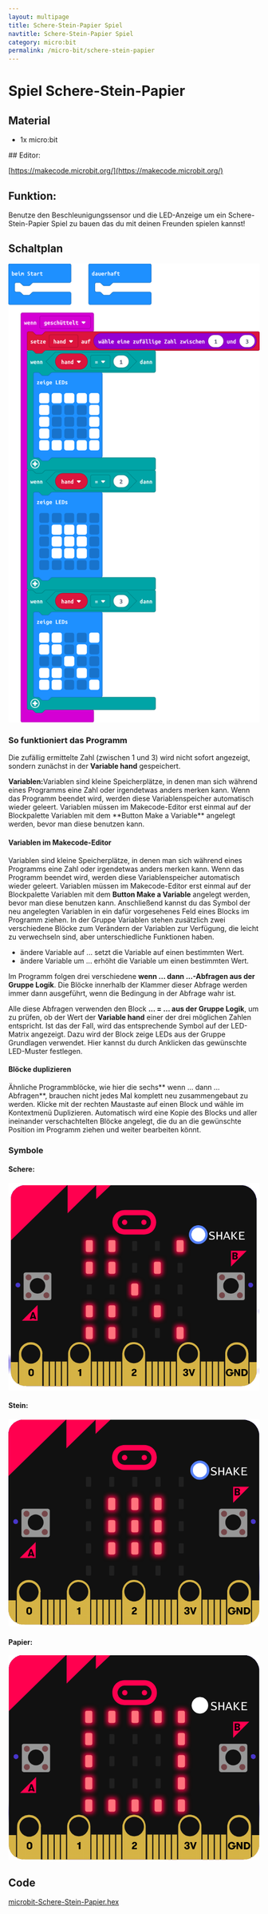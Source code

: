 ```yaml
---
layout: multipage
title: Schere-Stein-Papier Spiel
navtitle: Schere-Stein-Papier Spiel
category: micro:bit
permalink: /micro-bit/schere-stein-papier
---
```



# Spiel Schere-Stein-Papier
## Material
* 1x micro:bit

<div style="page-break-after: always;"></div>
## Editor:

[https://makecode.microbit.org/](https://makecode.microbit.org/)

## Funktion:
Benutze den Beschleunigungssensor und die LED-Anzeige um ein Schere-Stein-Papier Spiel zu bauen das du mit deinen Freunden spielen kannst!

## Schaltplan

![Spiel Schere Stein Papier](images/microbit-Screenshot_schere-stein-papier.png)

### So funktioniert das Programm
Die zufällig ermittelte Zahl (zwischen 1 und 3) wird  nicht sofort angezeigt, sondern zunächst in der **Variable hand** gespeichert.

<div class="alert alert-info" role="alert">
<b>Variablen:</b>Variablen sind kleine Speicherplätze, in denen man sich während eines Programms eine Zahl oder irgendetwas anders merken kann. Wenn das Programm beendet wird, werden diese Variablenspeicher automatisch wieder geleert. Variablen müssen im Makecode-Editor erst einmal auf der Blockpalette Variablen mit dem **Button Make a Variable** angelegt werden, bevor man diese benutzen kann.
</div>

#### Variablen im Makecode-Editor
Variablen sind kleine Speicherplätze, in denen man sich während eines Programms eine Zahl oder irgendetwas anders merken kann. Wenn das Programm beendet wird, werden diese Variablenspeicher automatisch wieder geleert. Variablen müssen im Makecode-Editor erst einmal auf der Blockpalette Variablen mit dem **Button Make a Variable** angelegt werden, bevor man diese benutzen kann. Anschließend kannst du das Symbol der neu angelegten Variablen in ein dafür vorgesehenes Feld eines Blocks im Programm ziehen. In der Gruppe Variablen stehen zusätzlich zwei verschiedene Blöcke zum Verändern der Variablen zur Verfügung, die leicht zu verwechseln sind, aber unterschiedliche Funktionen haben.
+ ändere Variable auf ... setzt die Variable auf einen bestimmten Wert.
+ ändere Variable um ... erhöht die Variable um einen bestimmten Wert.

Im Programm folgen drei verschiedene **wenn ... dann ...-Abfragen aus der Gruppe Logik**. Die Blöcke innerhalb der Klammer dieser Abfrage werden immer dann ausgeführt, wenn die Bedingung in der Abfrage wahr ist.

Alle diese Abfragen verwenden den Block **... = ... aus der Gruppe Logik**, um zu prüfen, ob der Wert der **Variable hand** einer der drei möglichen Zahlen entspricht. Ist das der Fall, wird das entsprechende Symbol auf der LED-Matrix angezeigt. Dazu wird der Block zeige LEDs aus der Gruppe Grundlagen verwendet. Hier kannst du durch Anklicken das gewünschte LED-Muster festlegen.

#### Blöcke duplizieren
Ähnliche Programmblöcke, wie hier die sechs** wenn ... dann ... Abfragen**, brauchen nicht jedes Mal komplett neu zusammengebaut zu werden. Klicke mit der rechten Maustaste auf einen Block und wähle im Kontextmenü Duplizieren. Automatisch wird eine Kopie des Blocks und aller ineinander verschachtelten Blöcke angelegt, die du an die gewünschte Position im Programm ziehen und weiter bearbeiten könnt.

### Symbole

#### Schere:

![Schere](images/schere.png)

#### Stein:

![Stein](images/stein.png)

#### Papier:
![Papier](images/papier.png)

## Code
[microbit-Schere-Stein-Papier.hex](appendix/microbit-Schere-Stein-Papier.hex)
